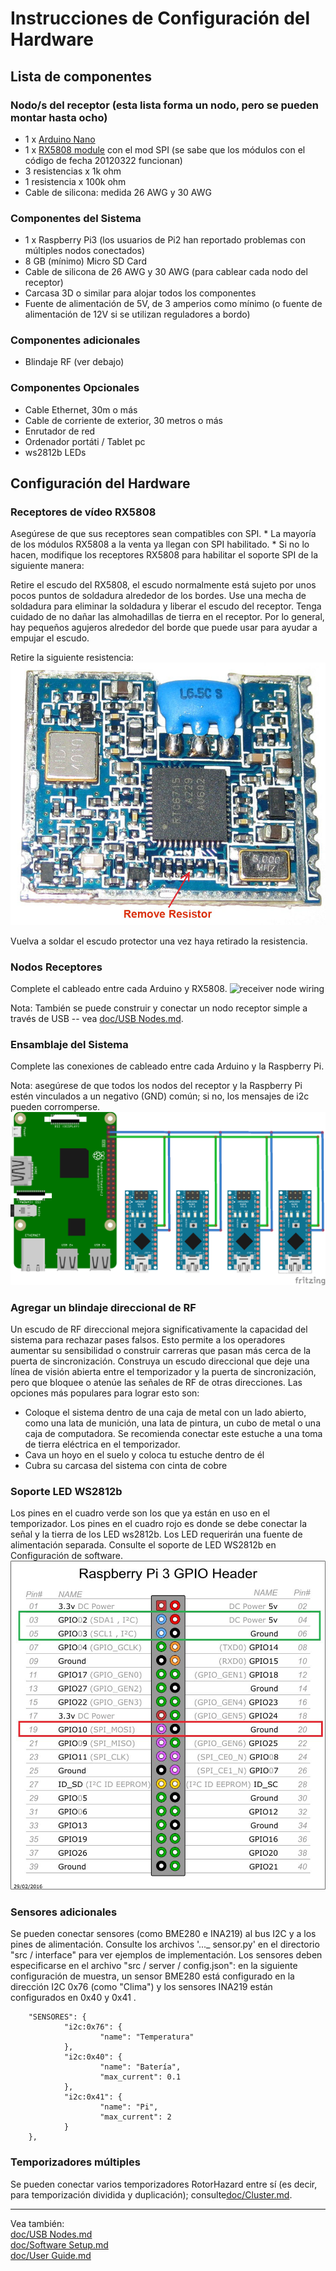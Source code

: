 # Instrucciones de Configuración del Hardware

## Lista de componentes

### Nodo/s del receptor (esta lista forma un nodo, pero se pueden montar hasta ocho)
* 1 x [Arduino Nano](https://www.ebay.com/sch/i.html?_nkw=Arduino+Nano+V3.0+16M+5V+ATmega328P)
* 1 x [RX5808 module](https://www.banggood.com/search/rx5808-module.html) con el mod SPI (se sabe que los módulos con el código de fecha 20120322 funcionan)
* 3 resistencias x 1k ohm 
* 1 resistencia x 100k ohm
* Cable de silicona: medida 26 AWG y 30 AWG

### Componentes del Sistema
* 1 x Raspberry Pi3 (los usuarios de Pi2 han reportado problemas con múltiples nodos conectados)
* 8 GB (mínimo) Micro SD Card
* Cable de silicona de 26 AWG y 30 AWG (para cablear cada nodo del receptor)
* Carcasa 3D o similar para alojar todos los componentes
* Fuente de alimentación de 5V, de 3 amperios como mínimo (o fuente de alimentación de 12V si se utilizan reguladores a bordo)

### Componentes adicionales
* Blindaje RF (ver debajo)

### Componentes Opcionales
* Cable Ethernet, 30m o más
* Cable de corriente de exterior, 30 metros o más
* Enrutador de red
* Ordenador portáti / Tablet pc
* ws2812b LEDs

## Configuración del Hardware

### Receptores de vídeo RX5808 
Asegúrese de que sus receptores sean compatibles con SPI. * La mayoría de los módulos RX5808 a la venta ya llegan con SPI habilitado. * Si no lo hacen, modifique los receptores RX5808 para habilitar el soporte SPI de la siguiente manera:

Retire el escudo del RX5808, el escudo normalmente está sujeto por unos pocos puntos de soldadura alrededor de los bordes. Use una mecha de soldadura para eliminar la soldadura y liberar el escudo del receptor. Tenga cuidado de no dañar las almohadillas de tierra en el receptor. Por lo general, hay pequeños agujeros alrededor del borde que puede usar para ayudar a empujar el escudo.

Retire la siguiente resistencia:
![RX5808 spi mod](../img/rx5808-new-top.jpg)

Vuelva a soldar el escudo protector una vez haya retirado la resistencia.

### Nodos Receptores
Complete el cableado entre cada Arduino y RX5808.
![receiver node wiring](../img/Receivernode.png)

Nota: También se puede construir y conectar un nodo receptor simple a través de USB -- vea [doc/USB Nodes.md](USB%20Nodes.md).

### Ensamblaje del Sistema
Complete las conexiones de cableado entre cada Arduino y la Raspberry Pi.

Nota: asegúrese de que todos los nodos del receptor y la Raspberry Pi estén vinculados a un negativo (GND) común; si no, los mensajes de i2c pueden corromperse.
![system wiring](../img/D5-i2c.png)

### Agregar un blindaje direccional de RF
Un escudo de RF direccional mejora significativamente la capacidad del sistema para rechazar pases falsos. Esto permite a los operadores aumentar su sensibilidad o construir carreras que pasan más cerca de la puerta de sincronización. Construya un escudo direccional que deje una línea de visión abierta entre el temporizador y la puerta de sincronización, pero que bloquee o atenúe las señales de RF de otras direcciones. Las opciones más populares para lograr esto son:
* Coloque el sistema dentro de una caja de metal con un lado abierto, como una lata de munición, una lata de pintura, un cubo de metal o una caja de computadora. Se recomienda conectar este estuche a una toma de tierra eléctrica en el temporizador.
* Cava un hoyo en el suelo y coloca tu estuche dentro de él
* Cubra su carcasa del sistema con cinta de cobre

### Soporte LED WS2812b
Los pines en el cuadro verde son los que ya están en uso en el temporizador. Los pines en el cuadro rojo es donde se debe conectar la señal y la tierra de los LED ws2812b. Los LED requerirán una fuente de alimentación separada. Consulte el soporte de LED WS2812b en Configuración de software.
![led wiring](../img/GPIO.jpg)

### Sensores adicionales
Se pueden conectar sensores (como BME280 e INA219) al bus I2C y a los pines de alimentación. Consulte los archivos '..._ sensor.py' en el directorio "src / interface" para ver ejemplos de implementación. Los sensores deben especificarse en el archivo "src / server / config.json": en la siguiente configuración de muestra, un sensor BME280 está configurado en la dirección I2C 0x76 (como "Clima") y los sensores INA219 están configurados en 0x40 y 0x41 .
```
    "SENSORES": {
            "i2c:0x76": {
                    "name": "Temperatura"
            },
            "i2c:0x40": {
                    "name": "Batería",
                    "max_current": 0.1
            },
            "i2c:0x41": {
                    "name": "Pi",
                    "max_current": 2
            }
    },
```

### Temporizadores múltiples
Se pueden conectar varios temporizadores RotorHazard entre sí (es decir, para temporización dividida y duplicación); consulte[doc/Cluster.md](Cluster.md).

-----------------------------

Vea también:<br/>
[doc/USB Nodes.md](USB%20Nodes.md)<br/>
[doc/Software Setup.md](Software%20Setup.md)<br/>
[doc/User Guide.md](User%20Guide.md)

